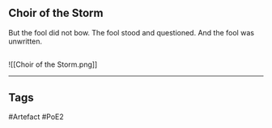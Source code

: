 ## Choir of the Storm
But the fool did not bow.
The fool stood and questioned.
And the fool was unwritten.
##
![[Choir of the Storm.png]]

---
## Tags
#Artefact
#PoE2
